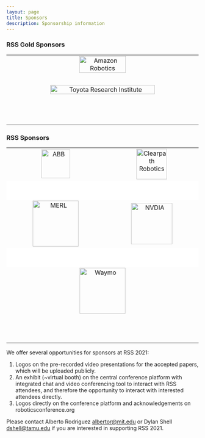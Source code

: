 ```yaml
---
layout: page
title: Sponsors
description: Sponsorship information
---
```


### RSS Gold Sponsors

<table width="100%" class="center">
<tr>
<td style="width: 20%; text-align: center; padding-bottom: 30px;">
<a href="https://www.amazon.science/">
  <img width="50%" src="{{ site.baseurl }}/images/sponsors/amazon_logo_RGB.png"
       alt="Amazon Robotics"/></a>
</td>
</tr>
<tr>
<td style="width: 20%; text-align: center; padding-bottom: 10px;">
<a href="http://www.tri.global/">
  <img width="75%"  style="padding-bottom:70px;" src="{{ site.baseurl }}/images/sponsors/tri.png"
       alt="Toyota Research Institute"/> </a>
</td>
</tr>
</table>





### RSS Sponsors
<table width="100%" class="center">
<tr>
<td style="width: 20%; text-align: center;">
<a href="https://global.abb/">
  <img height="75px;" src="{{ site.baseurl }}/images/sponsors/abblogo.png"
       alt="ABB"/> </a>
</td>

<td style="width: 20%; text-align: center;">
<a href="https://clearpathrobotics.com/">
  <img height="80px;" src="{{ site.baseurl }}/images/sponsors/Clearpath-Logo-Q309---Short-Run_Colour_Trans.png"
       alt="Clearpath Robotics"/>
</a>
</td>

</tr>
<tr style="border-top: solid white 50px;" >

<td style="width: 20%; text-align: center;">
<a href="https://www.merl.com/">
  <img height="120px;" src="{{ site.baseurl }}/images/sponsors/merl.png"
       alt="MERL"/> </a>
</td>


<td style="width: 20%; text-align: center;">
<a href="https://www.nvidia.com/en-us/research/">
  <img height="108px;" src="{{ site.baseurl }}/images/sponsors/nvidia.png"
       alt="NVDIA"/> </a>
</td>

</tr>
<tr style="border-top: solid white 50px;" >

<td style="width: 20%; text-align: center;" colspan=2>
<a href="https://waymo.com/">
  <img height="120px;" src="{{ site.baseurl }}/images/sponsors/Waymo.png"
       alt="Waymo"/> </a>
</td>
</tr>



<tr>
<td style="padding-bottom:70px;"> </td>
<td style="padding-bottom:70px;"> </td>
</tr>
</table>


We offer several opportunities for sponsors at RSS 2021:

1. Logos on the pre-recorded video presentations for the accepted papers, which will be uploaded publicly.
2. An exhibit (~virtual booth) on the central conference platform with integrated chat and video conferencing tool to interact with RSS attendees, and therefore the opportunity to interact with interested attendees directly.
3. Logos directly on the conference platform and acknowledgements on
roboticsconference.org

Please contact Alberto Rodriguez <albertor@mit.edu> or Dylan Shell <dshell@tamu.edu> if you are interested in supporting RSS 2021.







